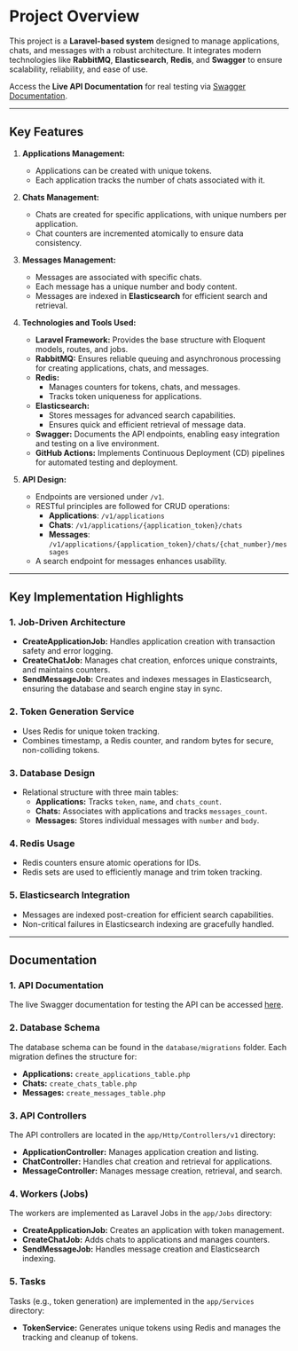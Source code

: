 # **Project Overview**

This project is a **Laravel-based system** designed to manage applications, chats, and messages with a robust architecture. It integrates modern technologies like **RabbitMQ**, **Elasticsearch**, **Redis**, and **Swagger** to ensure scalability, reliability, and ease of use.

Access the **Live API Documentation** for real testing via [Swagger Documentation](https://chat.instabug-challenge.online/api/documentation).

---

## **Key Features**
1. **Applications Management:**
    - Applications can be created with unique tokens.
    - Each application tracks the number of chats associated with it.

2. **Chats Management:**
    - Chats are created for specific applications, with unique numbers per application.
    - Chat counters are incremented atomically to ensure data consistency.

3. **Messages Management:**
    - Messages are associated with specific chats.
    - Each message has a unique number and body content.
    - Messages are indexed in **Elasticsearch** for efficient search and retrieval.

4. **Technologies and Tools Used:**
    - **Laravel Framework:** Provides the base structure with Eloquent models, routes, and jobs.
    - **RabbitMQ:** Ensures reliable queuing and asynchronous processing for creating applications, chats, and messages.
    - **Redis:**
        - Manages counters for tokens, chats, and messages.
        - Tracks token uniqueness for applications.
    - **Elasticsearch:**
        - Stores messages for advanced search capabilities.
        - Ensures quick and efficient retrieval of message data.
    - **Swagger:** Documents the API endpoints, enabling easy integration and testing on a live environment.
    - **GitHub Actions:** Implements Continuous Deployment (CD) pipelines for automated testing and deployment.

5. **API Design:**
    - Endpoints are versioned under `/v1`.
    - RESTful principles are followed for CRUD operations:
        - **Applications**: `/v1/applications`
        - **Chats**: `/v1/applications/{application_token}/chats`
        - **Messages**: `/v1/applications/{application_token}/chats/{chat_number}/messages`
    - A search endpoint for messages enhances usability.

---

## **Key Implementation Highlights**
### 1. **Job-Driven Architecture**
- **CreateApplicationJob:** Handles application creation with transaction safety and error logging.
- **CreateChatJob:** Manages chat creation, enforces unique constraints, and maintains counters.
- **SendMessageJob:** Creates and indexes messages in Elasticsearch, ensuring the database and search engine stay in sync.

### 2. **Token Generation Service**
- Uses Redis for unique token tracking.
- Combines timestamp, a Redis counter, and random bytes for secure, non-colliding tokens.

### 3. **Database Design**
- Relational structure with three main tables:
    - **Applications:** Tracks `token`, `name`, and `chats_count`.
    - **Chats:** Associates with applications and tracks `messages_count`.
    - **Messages:** Stores individual messages with `number` and `body`.

### 4. **Redis Usage**
- Redis counters ensure atomic operations for IDs.
- Redis sets are used to efficiently manage and trim token tracking.

### 5. **Elasticsearch Integration**
- Messages are indexed post-creation for efficient search capabilities.
- Non-critical failures in Elasticsearch indexing are gracefully handled.

---

## **Documentation**

### **1. API Documentation**
The live Swagger documentation for testing the API can be accessed [here](https://chat.instabug-challenge.online/api/documentation).

### **2. Database Schema**
The database schema can be found in the `database/migrations` folder. Each migration defines the structure for:
- **Applications:** `create_applications_table.php`
- **Chats:** `create_chats_table.php`
- **Messages:** `create_messages_table.php`

### **3. API Controllers**
The API controllers are located in the `app/Http/Controllers/v1` directory:
- **ApplicationController:** Manages application creation and listing.
- **ChatController:** Handles chat creation and retrieval for applications.
- **MessageController:** Manages message creation, retrieval, and search.

### **4. Workers (Jobs)**
The workers are implemented as Laravel Jobs in the `app/Jobs` directory:
- **CreateApplicationJob:** Creates an application with token management.
- **CreateChatJob:** Adds chats to applications and manages counters.
- **SendMessageJob:** Handles message creation and Elasticsearch indexing.

### **5. Tasks**
Tasks (e.g., token generation) are implemented in the `app/Services` directory:
- **TokenService:** Generates unique tokens using Redis and manages the tracking and cleanup of tokens.
